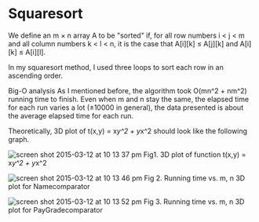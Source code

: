 # Squaresort
We define an m × n array A to be "sorted" if, for all row numbers i < j < m and all column numbers k < l < n, it is the case that A[i][k] ≤ A[j][k] and A[i][k] ≤ A[i][l].

In my squaresort method, I used three loops to sort each row in an ascending order. 

Big-O analysis
As I mentioned before, the algorithm took O(mn^2 + nm^2) running time to finish.
Even when m and n stay the same, the elapsed time for each run varies a lot (±10000 in general), the data presented is about the average elapsed time for each run.

Theoretically, 3D plot of t(x,y) = x*y^2 + y*x^2 should look like the following graph.


![screen shot 2015-03-12 at 10 13 37 pm](https://cloud.githubusercontent.com/assets/8760999/6631974/40436666-c905-11e4-99b9-b0bc61341e81.png)
Fig1. 3D plot of function t(x,y) = x*y^2 + y*x^2


![screen shot 2015-03-12 at 10 13 46 pm](https://cloud.githubusercontent.com/assets/8760999/6631975/41dc2986-c905-11e4-8247-de4507105655.png)
Fig 2. Running time vs. m, n 3D plot for Namecomparator


![screen shot 2015-03-12 at 10 13 52 pm](https://cloud.githubusercontent.com/assets/8760999/6631976/434a0428-c905-11e4-8eb6-0c191618fc29.png)
Fig 3. Running time vs. m, n 3D plot for PayGradecomparator

